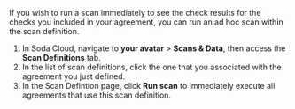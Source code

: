 If you wish to run a scan immediately to see the check results for the checks you included in your agreement, you can run an ad hoc scan within the scan definition.

1. In Soda Cloud, navigate to **your avatar** > **Scans & Data**, then access the **Scan Definitions** tab.
2. In the list of scan definitions, click the one that you associated with the agreement you just defined. 
3. In the Scan Defintion page, click **Run scan** to immediately execute all agreements that use this scan definition.